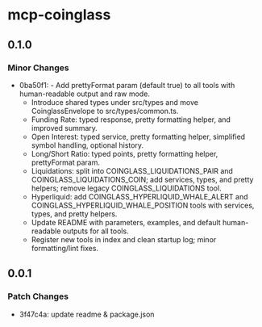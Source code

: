 # mcp-coinglass

## 0.1.0

### Minor Changes

- 0ba50f1: - Add prettyFormat param (default true) to all tools with human-readable output and raw mode.
  - Introduce shared types under src/types and move CoinglassEnvelope to src/types/common.ts.
  - Funding Rate: typed response, pretty formatting helper, and improved summary.
  - Open Interest: typed service, pretty formatting helper, simplified symbol handling, optional history.
  - Long/Short Ratio: typed points, pretty formatting helper, prettyFormat param.
  - Liquidations: split into COINGLASS_LIQUIDATIONS_PAIR and COINGLASS_LIQUIDATIONS_COIN; add services, types, and pretty helpers; remove legacy COINGLASS_LIQUIDATIONS tool.
  - Hyperliquid: add COINGLASS_HYPERLIQUID_WHALE_ALERT and COINGLASS_HYPERLIQUID_WHALE_POSITION tools with services, types, and pretty helpers.
  - Update README with parameters, examples, and default human-readable outputs for all tools.
  - Register new tools in index and clean startup log; minor formatting/lint fixes.

## 0.0.1

### Patch Changes

- 3f47c4a: update readme & package.json
